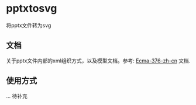 # pptxtosvg

将pptx文件转为svg

## 文档

关于pptx文件内部的xml组织方式，以及模型文档。参考: [Ecma-376-zh-cn](https://hellowac.github.io/ecma-376-zh-cn/) 文档.

## 使用方式

... 待补充

